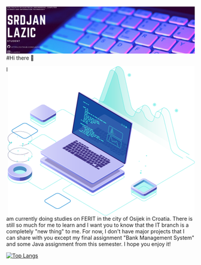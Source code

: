 ![](https://github.com/Lazic997/Lazic997/blob/main/Lazic997.png)
#Hi there 👋

<img src="https://github.com/Lazic997/Lazic997/blob/main/pc.png" align="right" width="500" height="400"> 

I am currently doing studies on FERIT in the city of Osijek in Croatia.
There is still so much for me to learn and I want you to know that the IT branch is
a completely "new thing" to me. For now, I don't have major projects that I can share with
you except my final assignment "Bank Management System" and some Java assignment from this semester.
I hope you enjoy it!
 

    
    




[![Top Langs](https://github-readme-stats.vercel.app/api/top-langs/?username=Lazic997)](https://github.com/anuraghazra/github-readme-stats)



